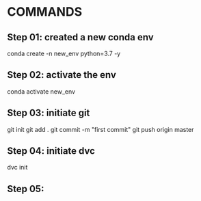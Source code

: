 # COMMANDS

## Step 01: created a new conda env
conda create -n new_env python=3.7 -y

## Step 02: activate the env
conda activate new_env

## Step 03: initiate git
git init
git add .
git commit -m "first commit"
git push origin master

## Step 04: initiate dvc
dvc init

## Step 05: